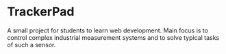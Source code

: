 # TrackerPad
A small project for students to learn web development. Main focus is to control complex industrial measurement systems and to solve typical tasks of such a sensor.
